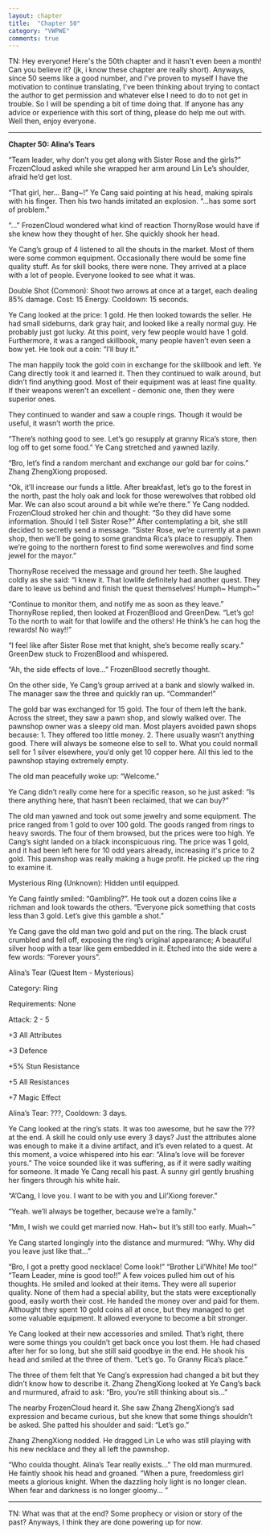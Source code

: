 ```yaml
---
layout: chapter
title:  "Chapter 50"
category: "VWPWE"
comments: true
---
```


TN: Hey everyone! Here's the 50th chapter and it hasn't even been a month! Can you believe it? (jk, i know these chapter are really short). Anyways, since 50 seems like a good number, and I've proven to myself I have the motivation to continue translating, I've been thinking about trying to contact the author to get permission and whatever else I need to do to not get in trouble. So I will be spending a bit of time doing that. If anyone has any advice or experience with this sort of thing, please do help me out with. Well then, enjoy everyone.

---

**Chapter 50: Alina’s Tears**
 
“Team leader, why don’t you get along with Sister Rose and the girls?” FrozenCloud asked while she wrapped her arm around Lin Le’s shoulder, afraid he’d get lost.
 
“That girl, her… Bang~!” Ye Cang said pointing at his head, making spirals with his finger. Then his two hands imitated an explosion. “...has some sort of problem.”
 
“...” FrozenCloud wondered what kind of reaction ThornyRose would have if she knew how they thought of her. She quickly shook her head. 
 
Ye Cang’s group of 4 listened to all the shouts in the market. Most of them were some common equipment. Occasionally there would be some fine quality stuff. As for skill books, there were none. They arrived at a place with a lot of people. Everyone looked to see what it was.
 
Double Shot (Common): Shoot two arrows at once at a target, each dealing 85% damage. Cost: 15 Energy. Cooldown: 15 seconds.
 
Ye Cang looked at the price: 1 gold. He then looked towards the seller. He had small sideburns, dark gray hair, and looked like a really normal guy. He probably just got lucky. At this point, very few people would have 1 gold. Furthermore, it was a ranged skillbook, many people haven’t even seen a bow yet. He took out a coin: “I’ll buy it.”
 
The man happily took the gold coin in exchange for the skillbook and left. Ye Cang directly took it and learned it. Then they continued to walk around, but didn’t find anything good. Most of their equipment was at least fine quality. If their weapons weren't an excellent - demonic one, then they were superior ones.
 
They continued to wander and saw a couple rings. Though it would be useful, it wasn’t worth the price. 
 
“There’s nothing good to see. Let’s go resupply at granny Rica’s store, then log off to get some food.” Ye Cang stretched and yawned lazily.
 
“Bro, let’s find a random merchant and exchange our gold bar for coins.” Zhang ZhengXiong proposed.
 
“Ok, it’ll increase our funds a little. After breakfast, let’s go to the forest in the north, past the holy oak and look for those werewolves that robbed old Mar. We can also scout around a bit while we’re there.” Ye Cang nodded. FrozenCloud stroked her chin and thought: “So they did have some information. Should I tell Sister Rose?” After contemplating a bit, she still decided to secretly send a message. “Sister Rose, we’re currently at a pawn shop, then we’ll be going to some grandma Rica’s place to resupply. Then we’re going to the northern forest to find some werewolves and find some jewel for the mayor.”
 
ThornyRose received the message and ground her teeth. She laughed coldly as she said: “I knew it. That lowlife definitely had another quest. They dare to leave us behind and finish the quest themselves! Humph~ Humph~”
 
“Continue to monitor them, and notify me as soon as they leave.” ThornyRose replied, then looked at FrozenBlood and GreenDew. “Let’s go! To the north to wait for that lowlife and the others! He think’s he can hog the rewards! No way!!”
 
“I feel like after Sister Rose met that knight, she’s become really scary.” GreenDew stuck to FrozenBlood and whispered.
 
“Ah, the side effects of love...” FrozenBlood secretly thought.
 
On the other side, Ye Cang’s group arrived at a bank and slowly walked in. The manager saw the three and quickly ran up. “Commander!”
 
The gold bar was exchanged for 15 gold. The four of them left the bank. Across the street, they saw a pawn shop, and slowly walked over. The pawnshop owner was a sleepy old man. Most players avoided pawn shops because: 1. They offered too little money. 2. There usually wasn’t anything good. There will always be someone else to sell to. What you could normall sell for 1 silver elsewhere, you’d only get 10 copper here. All this led to the pawnshop staying extremely empty.
 
The old man peacefully woke up: “Welcome.”
 
Ye Cang didn’t really come here for a specific reason, so he just asked: “Is there anything here, that hasn’t been reclaimed, that we can buy?”
 
The old man yawned and took out some jewelry and some equipment. The price ranged from 1 gold to over 100 gold. The goods ranged from rings to heavy swords. The four of them browsed, but the prices were too high. Ye Cang’s sight landed on a black inconspicuous ring. The price was 1 gold, and it had been left here for 10 odd years already, increasing it's price to 2 gold. This pawnshop was really making a huge profit. He picked up the ring to examine it.
 
Mysterious Ring (Unknown): Hidden until equipped.
 
Ye Cang faintly smiled: “Gambling?”. He took out a dozen coins like a richman and look towards the others. “Everyone pick something that costs less than 3 gold. Let’s give this gamble a shot.”
 
Ye Cang gave the old man two gold and put on the ring. The black crust crumbled and fell off, exposing the ring’s original appearance; A beautiful silver hoop with a tear like gem embedded in it. Etched into the side were a few words: “Forever yours”.
 
Alina’s Tear (Quest Item - Mysterious)
 
Category: Ring
 
Requirements: None
 
Attack: 2 - 5
 
+3 All Attributes
 
+3 Defence
 
+5% Stun Resistance
 
+5 All Resistances
 
+7 Magic Effect
 
Alina’s Tear: ???, Cooldown: 3 days.
 
Ye Cang looked at the ring’s stats. It was too awesome, but he saw the ??? at the end. A skill he could only use every 3 days? Just the attributes alone was enough to make it a divine artifact, and it’s even related to a quest. At this moment, a voice whispered into his ear: “Alina’s love will be forever yours.” The voice sounded like it was suffering, as if it were sadly waiting for someone. It made Ye Cang recall his past. A sunny girl gently brushing her fingers through his white hair. 
 
“A’Cang, I love you. I want to be with you and Lil’Xiong forever.”
 
“Yeah. we’ll always be together, because we’re a family.”
 
“Mm, I wish we could get married now. Hah~ but it’s still too early. Muah~”
 
Ye Cang started longingly into the distance and murmured: “Why. Why did you leave just like that...”
 
“Bro, I got a pretty good necklace! Come look!” “Brother Lil’White! Me too!” “Team Leader, mine is good too!!” A few voices pulled him out of his thoughts. He smiled and looked at their items. They were all superior quality. None of them had a special ability, but the stats were exceptionally good, easily worth their cost. He handed the money over and paid for them. Althought they spent 10 gold coins all at once, but they managed to get some valuable equipment. It allowed everyone to become a bit stronger.
 
Ye Cang looked at their new accessories and smiled. That’s right, there were some things you couldn’t get back once you lost them. He had chased after her for so long, but she still said goodbye in the end. He shook his head and smiled at the three of them. “Let’s go. To Granny Rica’s place.”
 
The three of them felt that Ye Cang’s expression had changed a bit but they didn’t know how to describe it. Zhang ZhengXiong looked at Ye Cang’s back and murmured, afraid to ask: “Bro, you’re still thinking about sis...” 
 
The nearby FrozenCloud heard it. She saw Zhang ZhengXiong’s sad expression and became curious, but she knew that some things shouldn’t be asked. She patted his shoulder and said: “Let’s go.”
 
Zhang ZhengXiong nodded. He dragged Lin Le who was still playing with his new necklace and they all left the pawnshop.
 
“Who coulda thought. Alina’s Tear really exists…” The old man murmured. He faintly shook his head and groaned. “When a pure, freedomless girl meets a glorious knight. When the dazzling holy light is no longer clean. When fear and darkness is no longer gloomy... ”

---

TN: What was that at the end? Some prophecy or vision or story of the past? Anyways, I think they are done powering up for now.
